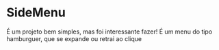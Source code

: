 # SideMenu
É um projeto bem simples, mas foi interessante fazer! É um menu do tipo hamburguer, que se expande ou retrai ao clique


